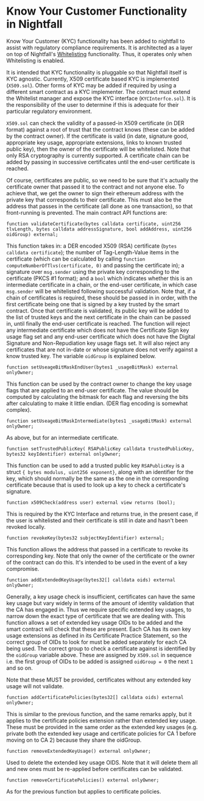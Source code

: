 # Know Your Customer Functionality in Nightfall
Know Your Customer (KYC) functionality has been added to nightfall to assist with regulatory compliance requirements. It is architected as a layer on top of Nightfall's [Whitelisting](./whitelist.md) functionality. Thus, it operates only when Whitelisting is enabled.

It is intended that KYC functionality is pluggable so that Nightfall itself is KYC agnostic. Currently, X509 certificate based KYC is implemented (`X509.sol`).  Other forms of KYC may be added if required by using a different smart contract as a KYC implementer. The contract must extend the Whitelist manager and expose the KYC interface (`KYCInterfce.sol`).  It is the responsibility of the user to determine if this is adequate for their particular regulatory environment.

`X509.sol` can check the validity of a passed-in X509 certificate (in DER format) against a root of trust that the contract knows (these can be added by the contract owner).  If the certificate is valid (in date, signature good, appropriate key usage, appropriate extensions, links to known trusted public key), then the owner of the certificate will be whitelisted. Note that only RSA cryptography is currently supported. A certificate chain can be added by passing in successive certificates until the end-user certificate is reached.

Of course, certificates are public, so we need to be sure that it's actually the certificate owner that passed it to the contract and not anyone else. To achieve that, we get the owner to sign their ethereum address with the private key that corresponds to their certificate. This must also be the address that passes in the certificate (all done as one transaction), so that front-running is prevented. The main contract API functions are:

`function validateCertificate(bytes calldata certificate, uint256 tlvLength, bytes calldata addressSignature, bool addAddress, uint256 oidGroup) external;`

This function takes in: a DER encoded X509 (RSA) certificate (`bytes calldata certificate`); the number of Tag-Length-Value items in the certificate (which can be calculated by calling `function computeNumberOfTlvs(certificate, 0)` and passing the certificate in); a signature over `msg.sender` using the private key corresponding to the certificate (PKCS #1 format); and a `bool` which indicates whether this is an intermediate certificate in a chain, or the end-user certificate, in which case `msg.sender` will be whitelisted following successful validation. Note that, if a chain of certificates is required, these should be passed in in order, with the first certificate being one that is signed by a key trusted by the smart contract.  Once that certificate is validated, its public key will be added to the list of trusted keys and the next certificate in the chain can be passed in, until finally the end-user certificate is reached. The function will reject any intermediate certificate which does not have the Certificate Sign key usage flag set and any end-user certificate which does not have the Digital Signature and Non-Repudiation key usage flags set. It will also reject any certificates that are not in-date or whose signature does not verify against a know trusted key. The variable `oidGroup` is explained below.

`function setUseageBitMaskEndUser(bytes1 _usageBitMask) external onlyOwner;`

This function can be used by the contract owner to change the key usage flags that are applied to an end-user certificate. The value should be computed by calculating the bitmask for each flag and reversing the bits after calculating to make it little endian. (DER flag encoding is somewhat complex).

`function setUseageBitMaskIntermediate(bytes1 _usageBitMask) external onlyOwner;`

As above, but for an intermediate certificate.

 `function setTrustedPublicKey( RSAPublicKey calldata trustedPublicKey, bytes32 keyIdentifier) external onlyOwner;`

 This function can be used to add a trusted public key `RSAPublicKey` is a struct `{ bytes modulus, uint256 exponent}`, along with an identifier for the key, which should normally be the same as the one in the corresponding certificate because that is used to look up a key to check a certificate's signature.

 `function x509Check(address user) external view returns (bool);`

 This is required by the KYC Interface and returns true, in the present case, if the user is whitelisted and their certificate is still in date and hasn't been revoked locally.

 `function revokeKey(bytes32 subjectKeyIdentifier) external;`

 This function allows the address that passed in a certificate to revoke its corresponding key. Note that only the owner of the certificate or the owner of the contract can do this. It's intended to be used in the event of a key compromise.

`function addExtendedKeyUsage(bytes32[] calldata oids) external onlyOwner;`

Generally, a key usage check is insufficient, certificates can have the same key usage but vary widely in terms of the amount of identity validation that the CA has engaged in. Thus we require specific extended key usages, to narrow down the exact type of certificate that we are dealing with. This function allows a set of extended key usage OIDs to be added and the smart contract will check that these are present. Each CA has its own key usage extensions as defined in its Certificate Practice Statement, so the correct group of OIDs to look for must be added separately for each CA being used. The correct group to check a certificate against is identified by the `oidGroup` variable above.  These are assigned by `X509.sol` in sequence i.e. the first group of OIDs to be added is assigned `oidGroup = 0` the next `1` and so on.

Note that these MUST be provided, certificates without any extended key usage will not validate.

`function addCertificatePolicies(bytes32[] calldata oids) external onlyOwner;`

This is similar to the previous function, and the same remarks apply, but it applies to the certificate policies extension rather than extended key usage.  These must be provided in the same order as the extended key usages (e.g. private both the extended key usage and certificate policies for CA 1 before moving on to CA 2) because they share the oidGroup. 

`function removeExtendedKeyUsage() external onlyOwner;`

Used to delete the extended key usage OIDS.  Note that it will delete them all and new ones must be re-applied before certificates can be validated.

`function removeCertificatePolicies() external onlyOwner;`

As for the previous function but applies to certificate policies.
